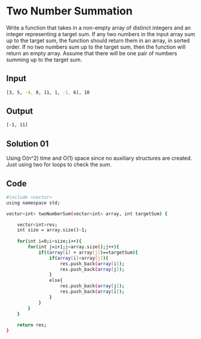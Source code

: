 # Two Number Summation

Write a function that takes in a non-empty array of distinct integers and an integer representing a target sum. If any two numbers in the input array sum up to the target sum, the function should return them in an array, in sorted order. If no two numbers sum up to the target sum, then the function will return an empty array. Assume that there will be one pair of numbers summing up to the target sum.

## Input

```sh
[3, 5, -4, 8, 11, 1, -1, 6], 10
```

## Output

```sh
[-1, 11]
```

## Solution 01

Using O(n^2) time and O(1) space since no auxiliary structures are created.
Just using two for loops to check the sum.

## Code

```sh
#include <vector>
using namespace std;

vector<int> twoNumberSum(vector<int> array, int targetSum) {

	vector<int>res;
	int size = array.size()-1;
	
    for(int i=0;i<size;i++){
		for(int j=i+1;j<array.size();j++){
			if((array[i] + array[j])==targetSum){
				if(array[i]<array[j]){
					res.push_back(array[i]);
					res.push_back(array[j]);
				}
				else{
					res.push_back(array[j]);
					res.push_back(array[i]);
				}
			}
		}
	}
	
	return res;
}

```
